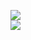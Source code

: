  ![](https://img-blog.csdn.net/20180619221247749?watermark/2/text/aHR0cHM6Ly9ibG9nLmNzZG4ubmV0L3FxXzM5MDU2ODA1/font/5a6L5L2T/fontsize/400/fill/I0JBQkFCMA==/dissolve/70)  
 ![](https://img-blog.csdn.net/20180620094542588?watermark/2/text/aHR0cHM6Ly9ibG9nLmNzZG4ubmV0L3FxXzM5MDU2ODA1/font/5a6L5L2T/fontsize/400/fill/I0JBQkFCMA==/dissolve/70)